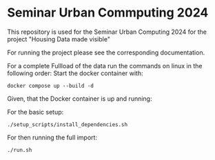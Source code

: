 # Seminar Urban Commputing 2024

This repository is used for the Seminar Urban Computing 2024 for the project "Housing Data made visible"

For running the project please see the corresponding documentation. 

For a complete Fullload of the data run the commands on linux in the following order:
Start the docker container with: 
```
docker compose up --build -d
```
Given, that the Docker container is up and running:

For the basic setup:
```
./setup_scripts/install_dependencies.sh
```

For then running the full import:
```
./run.sh
```